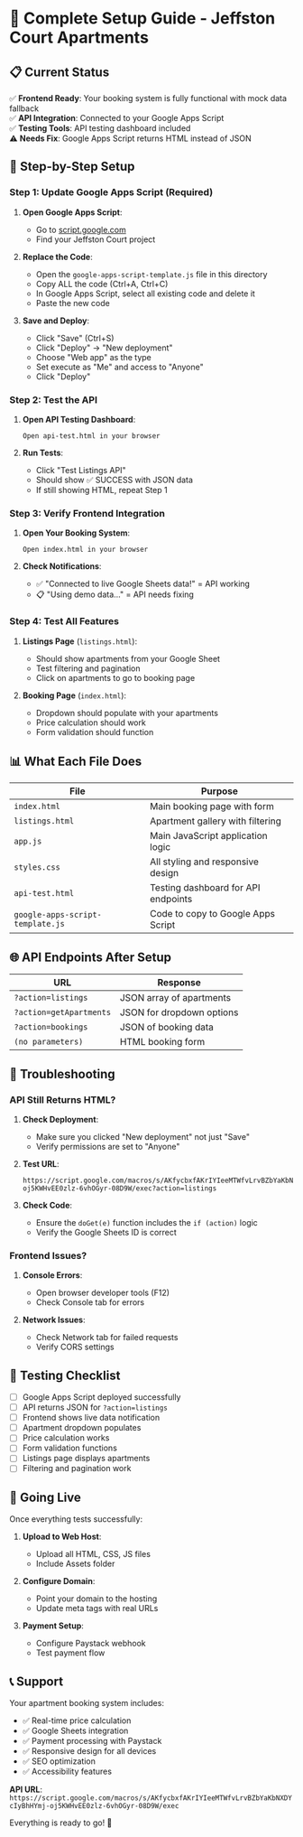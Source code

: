 # 🚀 Complete Setup Guide - Jeffston Court Apartments

## 📋 Current Status

✅ **Frontend Ready**: Your booking system is fully functional with mock data fallback  
✅ **API Integration**: Connected to your Google Apps Script  
✅ **Testing Tools**: API testing dashboard included  
⚠️ **Needs Fix**: Google Apps Script returns HTML instead of JSON  

## 🔧 Step-by-Step Setup

### Step 1: Update Google Apps Script (Required)

1. **Open Google Apps Script**:
   - Go to [script.google.com](https://script.google.com)
   - Find your Jeffston Court project

2. **Replace the Code**:
   - Open the `google-apps-script-template.js` file in this directory
   - Copy ALL the code (Ctrl+A, Ctrl+C)
   - In Google Apps Script, select all existing code and delete it
   - Paste the new code

3. **Save and Deploy**:
   - Click "Save" (Ctrl+S)
   - Click "Deploy" → "New deployment"
   - Choose "Web app" as the type
   - Set execute as "Me" and access to "Anyone"
   - Click "Deploy"

### Step 2: Test the API

1. **Open API Testing Dashboard**:
   ```
   Open api-test.html in your browser
   ```

2. **Run Tests**:
   - Click "Test Listings API"
   - Should show ✅ SUCCESS with JSON data
   - If still showing HTML, repeat Step 1

### Step 3: Verify Frontend Integration

1. **Open Your Booking System**:
   ```
   Open index.html in your browser
   ```

2. **Check Notifications**:
   - ✅ "Connected to live Google Sheets data!" = API working
   - 📋 "Using demo data..." = API needs fixing

### Step 4: Test All Features

1. **Listings Page** (`listings.html`):
   - Should show apartments from your Google Sheet
   - Test filtering and pagination
   - Click on apartments to go to booking page

2. **Booking Page** (`index.html`):
   - Dropdown should populate with your apartments
   - Price calculation should work
   - Form validation should function

## 📊 What Each File Does

| File | Purpose |
|------|---------|
| `index.html` | Main booking page with form |
| `listings.html` | Apartment gallery with filtering |
| `app.js` | Main JavaScript application logic |
| `styles.css` | All styling and responsive design |
| `api-test.html` | Testing dashboard for API endpoints |
| `google-apps-script-template.js` | Code to copy to Google Apps Script |

## 🌐 API Endpoints After Setup

| URL | Response |
|-----|----------|
| `?action=listings` | JSON array of apartments |
| `?action=getApartments` | JSON for dropdown options |
| `?action=bookings` | JSON of booking data |
| `(no parameters)` | HTML booking form |

## 🚨 Troubleshooting

### API Still Returns HTML?

1. **Check Deployment**:
   - Make sure you clicked "New deployment" not just "Save"
   - Verify permissions are set to "Anyone"

2. **Test URL**:
   ```
   https://script.google.com/macros/s/AKfycbxfAKrIYIeeMTWfvLrvBZbYaKbNXDYcIyBhHYmj-oj5KWHvEE0zlz-6vhOGyr-08D9W/exec?action=listings
   ```

3. **Check Code**:
   - Ensure the `doGet(e)` function includes the `if (action)` logic
   - Verify the Google Sheets ID is correct

### Frontend Issues?

1. **Console Errors**:
   - Open browser developer tools (F12)
   - Check Console tab for errors

2. **Network Issues**:
   - Check Network tab for failed requests
   - Verify CORS settings

## 🎯 Testing Checklist

- [ ] Google Apps Script deployed successfully
- [ ] API returns JSON for `?action=listings`
- [ ] Frontend shows live data notification
- [ ] Apartment dropdown populates
- [ ] Price calculation works
- [ ] Form validation functions
- [ ] Listings page displays apartments
- [ ] Filtering and pagination work

## 🚀 Going Live

Once everything tests successfully:

1. **Upload to Web Host**:
   - Upload all HTML, CSS, JS files
   - Include Assets folder

2. **Configure Domain**:
   - Point your domain to the hosting
   - Update meta tags with real URLs

3. **Payment Setup**:
   - Configure Paystack webhook
   - Test payment flow

## 📞 Support

Your apartment booking system includes:
- ✅ Real-time price calculation
- ✅ Google Sheets integration
- ✅ Payment processing with Paystack
- ✅ Responsive design for all devices
- ✅ SEO optimization
- ✅ Accessibility features

**API URL**: `https://script.google.com/macros/s/AKfycbxfAKrIYIeeMTWfvLrvBZbYaKbNXDYcIyBhHYmj-oj5KWHvEE0zlz-6vhOGyr-08D9W/exec`

Everything is ready to go! 🎉